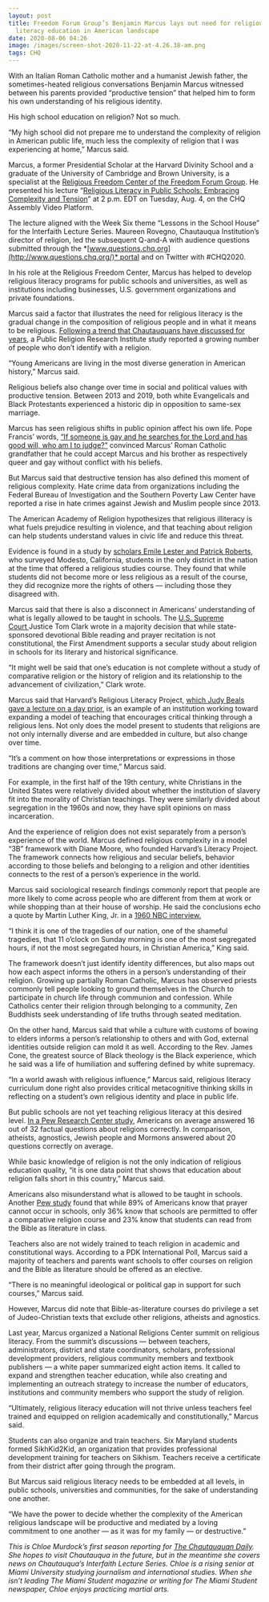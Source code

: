 ```yaml
---
layout: post
title: Freedom Forum Group’s Benjamin Marcus lays out need for religious
  literacy education in American landscape
date: 2020-08-06 04:26
image: /images/screen-shot-2020-11-22-at-4.26.38-am.png
tags: CHQ
---
```

With an Italian Roman Catholic mother and a humanist Jewish father, the sometimes-heated religious conversations Benjamin Marcus witnessed between his parents provided “productive tension” that helped him to form his own understanding of his religious identity.

His high school education on religion? Not so much.

“My high school did not prepare me to understand the complexity of religion in American public life, much less the complexity of religion that I was experiencing at home,” Marcus said.

Marcus, a former Presidential Scholar at the Harvard Divinity School and a graduate of the University of Cambridge and Brown University, is a specialist at the [Religious Freedom Center of the Freedom Forum Group](https://www.religiousfreedomcenter.org/contact/directory/entry/29/). He presented his lecture “[Religious Literacy in Public Schools: Embracing Complexity and Tension](https://assembly.chq.org/videos/religious-literacy-in-public-schools-embracing-complexity-and-tension)” at 2 p.m. EDT on Tuesday, Aug. 4, on the CHQ Assembly Video Platform.

The lecture aligned with the Week Six theme “Lessons in the School House” for the Interfaith Lecture Series. Maureen Rovegno, Chautauqua Institution’s director of religion, led the subsequent Q-and-A with audience questions submitted through the *[www.questions.chq.org](http://www.questions.chq.org/)* portal and on Twitter with #CHQ2020.

In his role at the Religious Freedom Center, Marcus has helped to develop religious literacy programs for public schools and universities, as well as institutions including businesses, U.S. government organizations and private foundations.

Marcus said a factor that illustrates the need for religious literacy is the gradual change in the composition of religious people and in what it means to be religious. [Following a trend that Chautauquans have discussed for years](https://chqdaily.com/2017/07/crisis-faith-dialogue-just-beginning-discussion/), a Public Religion Research Institute study reported a growing number of people who don’t identify with a religion.

“Young Americans are living in the most diverse generation in American history,” Marcus said.

Religious beliefs also change over time in social and political values with productive tension. Between 2013 and 2019, both white Evangelicals and Black Protestants experienced a historic dip in opposition to same-sex marriage.

Marcus has seen religious shifts in public opinion affect his own life. Pope Francis’ words, [“If someone is gay and he searches for the Lord and has good will, who am I to judge?”](https://www.nytimes.com/2013/07/30/world/europe/pope-francis-gay-priests.html) convinced Marcus’ Roman Catholic grandfather that he could accept Marcus and his brother as respectively queer and gay without conflict with his beliefs.

But Marcus said that destructive tension has also defined this moment of religious complexity. Hate crime data from organizations including the Federal Bureau of Investigation and the Southern Poverty Law Center have reported a rise in hate crimes against Jewish and Muslim people since 2013.

The American Academy of Religion hypothesizes that religious illiteracy is what fuels prejudice resulting in violence, and that teaching about religion can help students understand values in civic life and reduce this threat.

Evidence is found in a study by [scholars Emile Lester and Patrick Roberts](https://www.cambridge.org/core/journals/politics-and-religion/article/learning-about-world-religions-in-modesto-california-the-promise-of-teaching-tolerance-in-public-schools/7100BF9AE9174E2DEE64A439EBA9BB8A), who surveyed Modesto, California, students in the only district in the nation at the time that offered a religious studies course. They found that while students did not become more or less religious as a result of the course, they did recognize more the rights of others — including those they disagreed with.

Marcus said that there is also a disconnect in Americans’ understanding of what is legally allowed to be taught in schools. The [U.S. Supreme Court ](https://www.oyez.org/cases/1962/142)Justice Tom Clark wrote in a majority decision that while state-sponsored devotional Bible reading and prayer recitation is not constitutional, the First Amendment supports a secular study about religion in schools for its literary and historical significance.

“It might well be said that one’s education is not complete without a study of comparative religion or the history of religion and its relationship to the advancement of civilization,” Clark wrote.

Marcus said that Harvard’s Religious Literacy Project, [which Judy Beals gave a lecture on a day prior](https://chqdaily.com/2020/08/judy-beals-from-harvards-religious-literacy-project-calls-for-past-and-present-context-in-religious-education/), is an example of an institution working toward expanding a model of teaching that encourages critical thinking through a religious lens. Not only does the model present to students that religions are not only internally diverse and are embedded in culture, but also change over time.

“It’s a comment on how those interpretations or expressions in those traditions are changing over time,” Marcus said.

For example, in the first half of the 19th century, white Christians in the United States were relatively divided about whether the institution of slavery fit into the morality of Christian teachings. They were similarly divided about segregation in the 1960s and now, they have split opinions on mass incarceration.

And the experience of religion does not exist separately from a person’s experience of the world. Marcus defined religious complexity in a model “3B” framework with Diane Moore, who founded Harvard’s Literacy Project. The framework connects how religious and secular beliefs, behavior according to those beliefs and belonging to a religion and other identities connects to the rest of a person’s experience in the world. 

Marcus said sociological research findings commonly report that people are more likely to come across people who are different from them at work or while shopping than at their house of worship. He said the conclusions echo a quote by Martin Luther King, Jr. in a [1960 NBC interview.](http://okra.stanford.edu/transcription/document_images/Vol05Scans/17Apr1960_InterviewonMeetthePress.pdf)

“I think it is one of the tragedies of our nation, one of the shameful tragedies, that 11 o’clock on Sunday morning is one of the most segregated hours, if not the most segregated hours, in Christian America,” King said.

The framework doesn’t just identify identity differences, but also maps out how each aspect informs the others in a person’s understanding of their religion. Growing up partially Roman Catholic, Marcus has observed priests commonly tell people looking to ground themselves in the Church to participate in church life through communion and confession. While Catholics center their religion through belonging to a community, Zen Buddhists seek understanding of life truths through seated meditation.

On the other hand, Marcus said that while a culture with customs of bowing to elders informs a person’s relationship to others and with God, external identities outside religion can mold it as well. According to the Rev. James Cone, the greatest source of Black theology is the Black experience, which he said was a life of humiliation and suffering defined by white supremacy.

“In a world awash with religious influence,” Marcus said, religious literacy curriculum done right also provides critical metacognitive thinking skills in reflecting on a student’s own religious identity and place in public life.

But public schools are not yet teaching religious literacy at this desired level. [In a Pew Research Center study](https://www.pewforum.org/2019/07/23/what-americans-know-about-religion/), Americans on average answered 16 out of 32 factual questions about religions correctly. In comparison, atheists, agnostics, Jewish people and Mormons answered about 20 questions correctly on average.

While basic knowledge of religion is not the only indication of religious education quality, “it is one data point that shows that education about religion falls short in this country,” Marcus said.

Americans also misunderstand what is allowed to be taught in schools. Another [Pew study](https://www.pewforum.org/2019/10/03/for-a-lot-of-american-teens-religion-is-a-regular-part-of-the-public-school-day/) found that while 89% of Americans know that prayer cannot occur in schools, only 36% know that schools are permitted to offer a comparative religion course and 23% know that students can read from the Bible as literature in class.

Teachers also are not widely trained to teach religion in academic and constitutional ways. According to a PDK International Poll, Marcus said a majority of teachers and parents want schools to offer courses on religion and the Bible as literature should be offered as an elective.

“There is no meaningful ideological or political gap in support for such courses,” Marcus said.

However, Marcus did note that Bible-as-literature courses do privilege a set of Judeo-Christian texts that exclude other religions, atheists and agnostics.

Last year, Marcus organized a National Religions Center summit on religious literacy. From the summit’s discussions — between teachers, administrators, district and state coordinators, scholars, professional development providers, religious community members and textbook publishers — a white paper summarized eight action items. It called to expand and strengthen teacher education, while also creating and implementing an outreach strategy to increase the number of educators, institutions and community members who support the study of religion.

“Ultimately, religious literacy education will not thrive unless teachers feel trained and equipped on religion academically and constitutionally,” Marcus said.

Students can also organize and train teachers. Six Maryland students formed SikhKid2Kid, an organization that provides professional development training for teachers on Sikhism. Teachers receive a certificate from their district after going through the program.

But Marcus said religious literacy needs to be embedded at all levels, in public schools, universities and communities, for the sake of understanding one another.

“We have the power to decide whether the complexity of the American religious landscape will be productive and mediated by a loving commitment to one another — as it was for my family — or destructive.”

*This is Chloe Murdock’s first season reporting for [The Chautauquan Daily](https://chqdaily.com/author/cmurdock/). She hopes to visit Chautauqua in the future, but in the meantime she covers news on Chautauqua’s Interfaith Lecture Series. Chloe is a rising senior at Miami University studying journalism and international studies. When she isn’t leading The Miami Student magazine or writing for The Miami Student newspaper, Chloe enjoys practicing martial arts.*